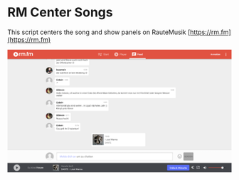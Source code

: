 # RM Center Songs

This script centers the song and show panels on RauteMusik [https://rm.fm](https://rm.fm)

![screenshot1](https://github.com/TheDarkTron/rm-center-songs/blob/1dd9d37da7e4da23fe8edc70e5715d8127a2003d/doc/screenshot1.png?raw=true)


